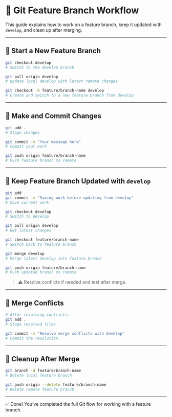 # 🌿 Git Feature Branch Workflow

This guide explains how to work on a feature branch, keep it updated with `develop`, and clean up after merging.

---

## 🚀 Start a New Feature Branch

```bash
git checkout develop
# Switch to the develop branch

git pull origin develop
# Update local develop with latest remote changes

git checkout -b feature/branch-name develop
# Create and switch to a new feature branch from develop
```

---

## 💾 Make and Commit Changes

```bash
git add .
# Stage changes

git commit -m "Your message here"
# Commit your work

git push origin feature/branch-name
# Push feature branch to remote
```

---

## 🔄 Keep Feature Branch Updated with `develop`

```bash
git add .
git commit -m "Saving work before updating from develop"
# Save current work

git checkout develop
# Switch to develop

git pull origin develop
# Get latest changes

git checkout feature/branch-name
# Switch back to feature branch

git merge develop
# Merge latest develop into feature branch

git push origin feature/branch-name
# Push updated branch to remote
```

> ⚠️ Resolve conflicts if needed and test after merge.

---

## 🧩 Merge Conflicts

```bash
# After resolving conflicts:
git add .
# Stage resolved files

git commit -m "Resolve merge conflicts with develop"
# Commit the resolution
```

---

## 🧹 Cleanup After Merge

```bash
git branch -d feature/branch-name
# Delete local feature branch

git push origin --delete feature/branch-name
# Delete remote feature branch
```

---

✅ Done! You’ve completed the full Git flow for working with a feature branch.
